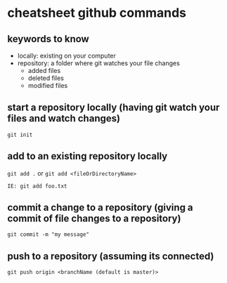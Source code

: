 # cheatsheet github commands

## keywords to know

- locally: existing on your computer
- repository: a folder where git watches your file changes
  - added files
  - deleted files
  - modified files

## start a repository locally (having git watch your files and watch changes)

`git init`

## add to an existing repository locally

`git add .`
or
`git add <fileOrDirectoryName>`

`IE: git add foo.txt`

## commit a change to a repository (giving a commit of file changes to a repository)

`git commit -m "my message"`

## push to a repository (assuming its connected)

`git push origin <branchName (default is master)>`
